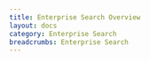 ```yaml
---
title: Enterprise Search Overview
layout: docs
category: Enterprise Search
breadcrumbs: Enterprise Search
---
```

